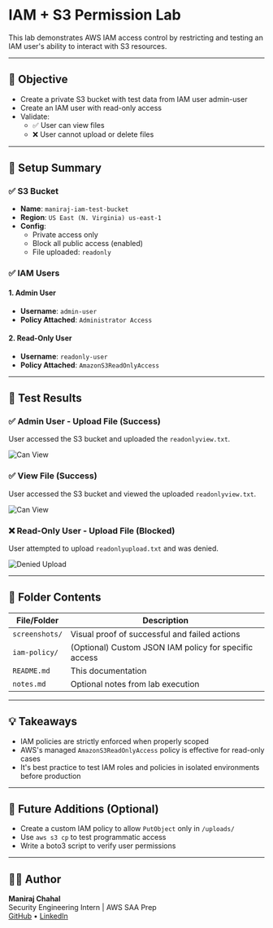 # IAM + S3 Permission Lab

This lab demonstrates AWS IAM access control by restricting and testing an IAM user's ability to interact with S3 resources.

---

## 🔐 Objective

- Create a private S3 bucket with test data from IAM user admin-user
- Create an IAM user with read-only access
- Validate:
  - ✅ User can view files
  - ❌ User cannot upload or delete files

---

## 🧪 Setup Summary

### ✅ S3 Bucket
- **Name**: `maniraj-iam-test-bucket`
- **Region**: `US East (N. Virginia) us-east-1`
- **Config**:
  - Private access only
  - Block all public access (enabled)
  - File uploaded: `readonly`

### ✅ IAM Users
#### 1. Admin User
- **Username**: `admin-user`
- **Policy Attached**: `Administrator Access`
#### 2. Read-Only User
- **Username**: `readonly-user`
- **Policy Attached**: `AmazonS3ReadOnlyAccess`

---

## 🧪 Test Results

### ✅ Admin User - Upload File (Success)
User accessed the S3 bucket and uploaded the `readonlyview.txt`.

![Can View](screenshots/readonly-user-can-view.png)

### ✅ View File (Success)
User accessed the S3 bucket and viewed the uploaded `readonlyview.txt`.

![Can View](screenshots/readonly-user-can-view.png)

### ❌ Read-Only User - Upload File (Blocked)
User attempted to upload `readonlyupload.txt` and was denied.

![Denied Upload](screenshots/readonly-user-denied-upload.png)

---

## 📂 Folder Contents

| File/Folder | Description |
|-------------|-------------|
| `screenshots/` | Visual proof of successful and failed actions |
| `iam-policy/` | (Optional) Custom JSON IAM policy for specific access |
| `README.md` | This documentation |
| `notes.md` | Optional notes from lab execution |

---

## 💡 Takeaways

- IAM policies are strictly enforced when properly scoped
- AWS's managed `AmazonS3ReadOnlyAccess` policy is effective for read-only cases
- It's best practice to test IAM roles and policies in isolated environments before production

---

## 🧱 Future Additions (Optional)

- Create a custom IAM policy to allow `PutObject` only in `/uploads/`
- Use `aws s3 cp` to test programmatic access
- Write a boto3 script to verify user permissions

---

## 🧑‍💻 Author

**Maniraj Chahal**  
Security Engineering Intern | AWS SAA Prep  
[GitHub](https://github.com/manirajchahal) • [LinkedIn](https://www.linkedin.com/in/manirajchahal)
